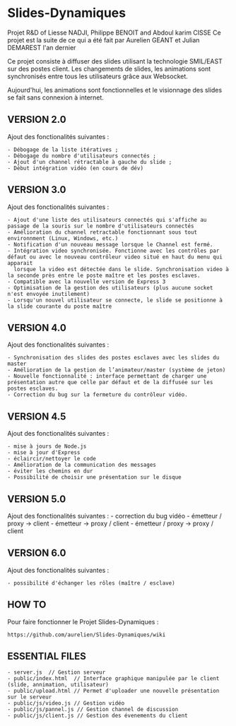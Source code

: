 Slides-Dynamiques 
=================

Projet R&amp;D of Liesse NADJI, Philippe BENOIT and Abdoul karim CISSE
Ce projet est la suite de ce qui a été fait par Aurelien GEANT et Julian DEMAREST l'an dernier

Ce projet consiste à diffuser des slides utilisant la technologie SMIL/EAST sur des postes client.
Les changements de slides, les animations sont synchronisés entre tous les utilisateurs grâce aux Websocket.

Aujourd'hui, les animations sont fonctionnelles et le visionnage des slides se fait sans connexion à internet.
    

VERSION 2.0
---------------------------

Ajout des fonctionalités suivantes :

    - Débogage de la liste itératives ;
    - Débogage du nombre d'utilisateurs connectés ;
    - Ajout d'un channel rétractable à gauche du slide ;
    - Début intégration vidéo (en cours de dév)

VERSION 3.0
----------------------------

Ajout des fonctionalités suivantes :

    - Ajout d'une liste des utilisateurs connectés qui s'affiche au passage de la souris sur le nombre d'utilisateurs connectés
    - Amélioration du channel retractable fonctionnant sous tout environnment (Linux, Windows, etc.)
    - Notification d'un nouveau message lorsque le Channel est fermé.
    - Intégration video synchronisée. Fonctionne avec les contrôles par défaut ou avec le nouveau contrôleur video situé en haut du menu qui apparait    
      lorsque la video est détectée dans le slide. Synchronisation video à la seconde près entre le poste maître et les postes esclaves.
    - Compatible avec la nouvelle version de Express 3 
    - Optimisation de la gestion des utilisateurs (plus aucune socket n'est envoyée inutilement)
    - Lorsqu'un nouvel utilisateur se connecte, le slide se positionne à la slide courante du poste maître
    
VERSION 4.0
----------------------------  

Ajout des fonctionalités suivantes :

    - Synchronisation des slides des postes esclaves avec les slides du master
    - Amélioration de la gestion de l’animateur/master (système de jeton)
    - Nouvelle fonctionnalité : interface permettant de charger une présentation autre que celle par défaut et de la diffusée sur les postes esclaves.
    - Correction du bug sur la fermeture du contrôleur vidéo.
    
VERSION 4.5
----------------------------  

Ajout des fonctionalités suivantes :

    - mise à jours de Node.js
    - mise à jour d'Express
    - éclaircir/nettoyer le code
    - Amélioration de la communication des messages 
    - éviter les chemins en dur 
    - Possibilité de choisir une présentation sur le disque

VERSION 5.0
----------------------------  

Ajout des fonctionalités suivantes :
    - correction du bug vidéo
    - émetteur / proxy -> client
    - émetteur -> proxy / client
    - émetteur / proxy -> proxy / client

VERSION 6.0
----------------------------  

Ajout des fonctionalités suivantes :

    - possibilité d'échanger les rôles (maître / esclave)
    
    
HOW TO
-----------------------------

Pour faire fonctionner le Projet Slides-Dynamiques :

    https://github.com/aurelien/Slides-Dynamiques/wiki

    
ESSENTIAL FILES
-----------------------------
    - server.js  // Gestion serveur
    - public/index.html  // Interface graphique manipulée par le client (slide, annimation, utilisateur)
    - public/upload.html // Permet d'uploader une nouvelle présentation sur le serveur
    - public/js/video.js // Gestion vidéo
    - public/js/pannel.js // Gestion channel de discussion
    - public/js/client.js // Gestion des évenements du client
 
